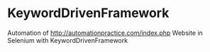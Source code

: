 # KeywordDrivenFramework
Automation of http://automationpractice.com/index.php Website in Selenium with KeywordDrivenFramework
